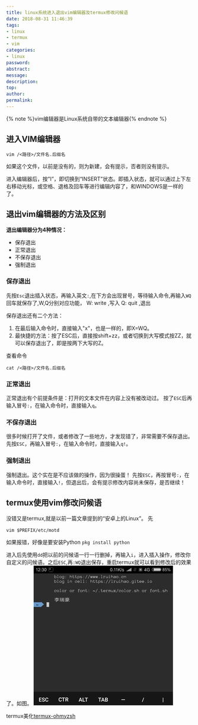 ```yaml
---
title: linux系统进入退出vim编辑器及termux修改问候语
date: 2018-08-31 11:46:39
tags:
- linux
- termux
- vim
categories:
- linux
password:
abstract:
message:
description:
top:
author:
permalink:
---
```


{% note %}vim编辑器是Linux系统自带的文本编辑器{% endnote %}

## 进入VIM编辑器
```
vim /<路径>/文件名.后缀名
```
如果这个文件，以前是没有的，则为新建，会有提示，否者则没有提示。

 进入编辑器后，按"I”，即切换到“INSERT”状态。即插入状态，就可以通过上下左右移动光标，或空格、退格及回车等进行编辑内容了，和WINDOWS是一样的了。

## 退出vim编辑器的方法及区别

**退出编辑器分为4种情况：**
* 保存退出
* 正常退出
* 不保存退出
* 强制退出

### 保存退出
先按`Esc`退出插入状态，再输入英文`:`,在下方会出现冒号，等待输入命令,再输入`WQ`回车就保存了,W,Q分别对应功能，
W: write ,写入
Q: quit ,退出

保存退出还有二个方法：
1. 在最后输入命令时，直接输入"x"，也是一样的，即X=WQ。
2. 最快捷的方法：按了ESC后，直接按shift+zz，或者切换到大写模式按ZZ，就可以保存退出了，即是按两下大写的Z。

查看命令
```
cat /<路径>/文件名.后缀名
```
### 正常退出
正常退出有个前提条件是：打开的文本文件在内容上没有被改动过。
按了`ESC`后再输入冒号`:`，在输入命令时，直接输入`q`。

### 不保存退出
很多时候打开了文件，或者修改了一些地方，才发现错了，非常需要不保存退出。
先按`ESC`，再输入冒号`:`，在输入命令时，直接输入`q!`。

### 强制退出
强制退出。这个实在是不应该做的操作，因为很操蛋！
先按`ESC`，再按冒号`:`，在输入命令时，直接输入`!`，但退出后，会有提示修改内容尚未保存，是否继续！

## termux使用vim修改问候语

没错又是termux,就是以前一篇文章提到的“安卓上的Linux”。
先
```
vim $PREFIX/etc/motd
```
如果报错，好像是要安装Python `pkg install python`

进入后先使用`dd`把以前的问候语一行一行删掉，再输入`i`，进入插入操作，修改你自定义的问候语。之后`ESC`,再`:WQ`退出保存，重启termux就可以看到修改后的效果了。如图。
![](/vim/img.jpg)

termux美化[termux-ohmyzsh](https://github.com/Cabbagec/termux-ohmyzsh)